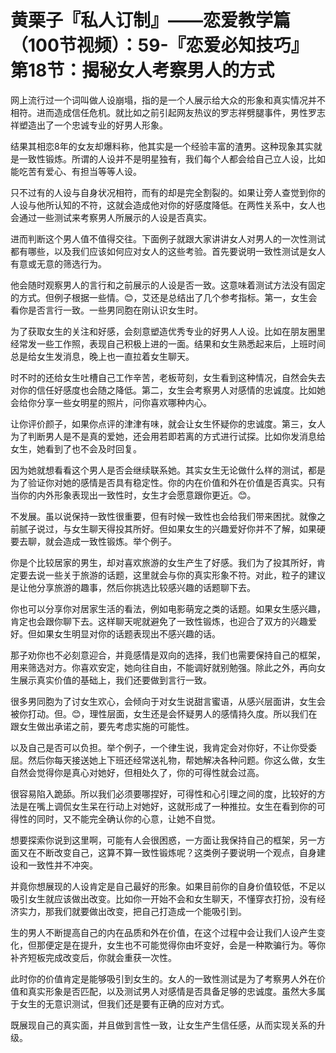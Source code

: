 # 黄栗子『私人订制』——恋爱教学篇（100节视频）：59-『恋爱必知技巧』第18节：揭秘女人考察男人的方式

网上流行过一个词叫做人设崩塌，指的是一个人展示给大众的形象和真实情况并不相符。进而造成信任危机。就比如之前引起网友热议的罗志祥劈腿事件，男性罗志祥塑造出了一个忠诚专业的好男人形象。

结果其相恋8年的女友却爆料称，他其实是一个经验丰富的渣男。这种现象其实就是一致性锻炼。所谓的人设并不是明星独有，我们每个人都会给自己立人设，比如能吃苦有爱心、有担当等等人设。

只不过有的人设与自身状况相符，而有的却是完全割裂的。如果让旁人查觉到你的人设与他所认知的不符，这就会造成他对你的好感度降低。在两性关系中，女人也会通过一些测试来考察男人所展示的人设是否真实。

进而判断这个男人值不值得交往。下面例子就跟大家讲讲女人对男人的一次性测试都有哪些，以及我们应该如何应对女人的这些考验。首先要说明一致性测试是女人有意或无意的筛选行为。

他会随时观察男人的言行和之前展示的人设是否一致。这意味着测试方法没有固定的方式。但例子根据一些情。😊，艾还是总结出了几个参考指标。第一，女生会看你是否言行一致。一些男同胞在刚认识女生时。

为了获取女生的关注和好感，会刻意塑造优秀专业的好男人人设。比如在朋友圈里经常发一些工作照，表现自己积极上进的一面。结果和女生熟悉起来后，上班时间总是给女生发消息，晚上也一直拉着女生聊天。

时不时的还给女生吐槽自己工作辛苦，老板苛刻，女生看到这种情况，自然会失去对你的信任好感度也会随之降低。第二，女生会考察男人对感情的忠诚度。比如她会给你分享一些女明星的照片，问你喜欢哪种内心。

让你评价颜子，如果你点评的津津有味，就会让女生怀疑你的忠诚度。第三，女人为了判断男人是不是真的爱她，还会用若即若离的方式进行试探。比如你发消息给女生，她看到了也不会及时回复。

因为她就想看看这个男人是否会继续联系她。其实女生无论做什么样的测试，都是为了验证你对她的感情是否具有稳定性。你的内在价值和外在价值是否真实。只有当你的内外形象表现出一致性时，女生才会愿意跟你更近。😊。

不发展。虽以说保持一致性很重要，但有时候一致性也会给我们带来困扰。就像之前腻子说过，与女生聊天得投其所好。但如果女生的兴趣爱好你并不了解，如果硬要去聊，就会造成一致性锻炼。举个例子。

你是个比较居家的男生，却对喜欢旅游的女生产生了好感。我们为了投其所好，肯定要去说一些关于旅游的话题，这里就会与你的真实形象不符。对此，粒子的建议是让他分享旅游的趣事，然后你挑选比较感兴趣的话题聊下去。

你也可以分享你对居家生活的看法，例如电影萌宠之类的话题。如果女生感兴趣，肯定也会跟你聊下去。这样聊天呢就避免了一致性锻炼，也迎合了双方的兴趣爱好。但如果女生明显对你的话题表现出不感兴趣的话。

那子劝你也不必刻意迎合，并竟感情是双向的选择，我们也需要保持自己的框架，用来筛选对方。你喜欢安定，她向往自由，不能调好就别勉强。除此之外，再向女生展示真实价值的基础上，我们还要做到言行一致。

很多男同胞为了讨女生欢心，会倾向于对女生说甜言蜜语，从感兴层面讲，女生会被你打动。但。😊，理性层面，女生还是会怀疑男人的感情持久度。所以我们在跟女生做出承诺之前，要先考虑实施的可能性。

以及自己是否可以负担。举个例子，一个律生说，我肯定会对你好，不让你受委屈。然后你每天接送她上下班还经常送礼物，帮她解决各种问题。你这么做，女生自然会觉得你是真心对她好，但相处久了，你的可得性就会过高。

很容易陷入跪舔。所以我们必须要哪捏好，可得性和心引理之间的度，比较好的方法是在嘴上调侃女生呆在行动上对她好，这就形成了一种推拉。女生在看到你的可得性的同时，又不能完全确认你的心意，让她不自觉。

想要探索你说到这里啊，可能有人会很困惑，一方面让我保持自己的框架，另一方面又在不断改变自己，这算不算一致性锻炼呢？这类例子要说明一个观点，自身建设和一致性并不冲突。

并竟你想展现的人设肯定是自己最好的形象。如果目前你的自身价值较低，不足以吸引女生就应该做出改变。比如你一开始不会和女生聊天，不懂穿衣打扮，没有经济实力，那我们就要做出改变，把自己打造成一个能吸引到。

生的男人不断提高自己的内在品质和外在价值，在这个过程中会让我们人设产生变化，但那便定是在提升，女生也不可能觉得你由坏变好，会是一种欺骗行为。等你补齐短板完成改变后，你就会重获一次性。

此时你的价值肯定是能够吸引到女生的。女人的一致性测试是为了考察男人外在价值和真实形象是否匹配，以及测试男人对感情是否具备足够的忠诚度。虽然大多属于女生的无意识测试，但我们还是要有正确的应对方式。

既展现自己的真实面，并且做到言性一致，让女生产生信任感，从而实现关系的升级。